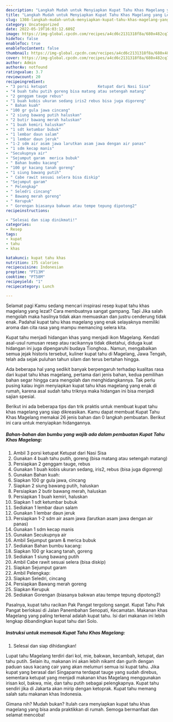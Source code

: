 ```yaml
---
description: "Langkah Mudah untuk Menyiapkan Kupat Tahu Khas Magelang yang Lezat "
title: "Langkah Mudah untuk Menyiapkan Kupat Tahu Khas Magelang yang Lezat "
slug: 1308-langkah-mudah-untuk-menyiapkan-kupat-tahu-khas-magelang-yang-lezat
category: Uncategorized
date: 2022-05-19T16:03:12.609Z
image: https://img-global.cpcdn.com/recipes/a4cd6c2131318f8a/680x482cq70/kupat-tahu-khas-magelang-foto-resep-utama.jpg
hideToc: false
enableToc: true
enableTocContent: false
thumbnail: https://img-global.cpcdn.com/recipes/a4cd6c2131318f8a/680x482cq70/kupat-tahu-khas-magelang-foto-resep-utama.jpg
cover: https://img-global.cpcdn.com/recipes/a4cd6c2131318f8a/680x482cq70/kupat-tahu-khas-magelang-foto-resep-utama.jpg
author: Admin
authorAv: notfound
ratingvalue: 3.7
reviewcount: 20
recipeingredient:
- "3 porsi ketupat                      Ketupat dari Nasi Sisa"
- "4 buah tahu putih goreng bisa matang atau setengah matang"
- "2 genggam tauge rebus"
- "1 buah kobis ukuran sedang iris2 rebus bisa juga digoreng"
- " Bahan kuah"
- "100 gr gula jawa cincang"
- "2 siung bawang putih haluskan"
- "2 butir bawang merah haluskan"
- "1 buah kemiri haluskan"
- "1 sdt ketumbar bubuk"
- "1 lembar daun salam"
- "1 lembar daun jeruk"
- "1-2 sdm air asam jawa larutkan asam jawa dengan air panas"
- "1 sdm kecap manis"
- "Secukupnya air"
- "Sejumput garam  merica bubuk"
- " Bahan bumbu kacang"
- "100 gr kacang tanah goreng"
- "1 siung bawang putih"
- " Cabe rawit sesuai selera bisa diskip"
- "Sejumput garam"
- " Pelengkap"
- " Seledri cincang"
- " Bawang merah goreng"
- " Kerupuk"
- " Gorengan biasanya bakwan atau tempe tepung dipotong2"
recipeinstructions:

- "Selesai dan siap dinikmati!"
categories:
- Resep
tags:
- kupat
- tahu
- khas

katakunci: kupat tahu khas 
nutrition: 175 calories
recipecuisine: Indonesian
preptime: "PT13M"
cooktime: "PT58M"
recipeyield: "1"
recipecategory: Lunch

---
```



Selamat pagi Kamu sedang mencari inspirasi resep kupat tahu khas magelang yang lezat? Cara membuatnya sangat gampang. Tapi Jika salah mengolah maka hasilnya tidak akan memuaskan dan justru cenderung tidak enak. Padahal kupat tahu khas magelang yang enak selayaknya memiliki aroma dan cita rasa yang mampu memancing selera kita.


Kupat tahu menjadi hidangan khas yang menjadi ikon Magelang. Kendati asal-usul rumusan resep atau racikannya tidak diketahui, diduga kuat hidangan ini juga dipengaruhi budaya Tionghoa.. Namun, mengabaikan semua jejak historis tersebut, kuliner kupat tahu di Magelang, Jawa Tengah, telah ada sejak puluhan tahun silam dan terus bertahan hingga.

Ada beberapa hal yang sedikit banyak berpengaruh terhadap kualitas rasa dari kupat tahu khas magelang, pertama dari jenis bahan, kedua pemilihan bahan segar hingga cara mengolah dan menghidangkannya. Tak perlu pusing kalau ingin menyiapkan kupat tahu khas magelang yang enak di rumah, karena asal sudah tahu triknya maka hidangan ini bisa menjadi sajian spesial.


Berikut ini ada beberapa tips dan trik praktis untuk membuat kupat tahu khas magelang yang siap dikreasikan. Kamu dapat membuat Kupat Tahu Khas Magelang memakai 26 jenis bahan dan 0 langkah pembuatan. Berikut ini cara untuk menyiapkan hidangannya.

<!--inarticleads1-->

##### Bahan-bahan dan bumbu yang wajib ada dalam pembuatan Kupat Tahu Khas Magelang:

1. Ambil 3 porsi ketupat                      Ketupat dari Nasi Sisa
1. Gunakan 4 buah tahu putih, goreng (bisa matang atau setengah matang)
1. Persiapkan 2 genggam tauge, rebus
1. Gunakan 1 buah kobis ukuran sedang, iris2, rebus (bisa juga digoreng)
1. Gunakan  Bahan kuah:
1. Siapkan 100 gr gula jawa, cincang
1. Siapkan 2 siung bawang putih, haluskan
1. Persiapkan 2 butir bawang merah, haluskan
1. Persiapkan 1 buah kemiri, haluskan
1. Siapkan 1 sdt ketumbar bubuk
1. Sediakan 1 lembar daun salam
1. Gunakan 1 lembar daun jeruk
1. Persiapkan 1-2 sdm air asam jawa (larutkan asam jawa dengan air panas)
1. Gunakan 1 sdm kecap manis
1. Gunakan Secukupnya air
1. Ambil Sejumput garam &amp; merica bubuk
1. Sediakan  Bahan bumbu kacang:
1. Siapkan 100 gr kacang tanah, goreng
1. Sediakan 1 siung bawang putih
1. Ambil  Cabe rawit sesuai selera (bisa diskip)
1. Siapkan Sejumput garam
1. Ambil  Pelengkap:
1. Siapkan  Seledri, cincang
1. Persiapkan  Bawang merah goreng
1. Siapkan  Kerupuk
1. Sediakan  Gorengan (biasanya bakwan atau tempe tepung dipotong2)


Pasalnya, kupat tahu racikan Pak Pangat tergolong sangat. Kupat Tahu Pak Pangat berlokasi di Jalan Panembahan Senopati, Kecamatan. Makanan khas Magelang yang paling terkenal adalah kupat tahu. Isi dari makanan ini lebih lengkap dibandingkan kupat tahu dari Solo. 

<!--inarticleads2-->

##### Instruksi untuk memasak Kupat Tahu Khas Magelang:


1. Selesai dan siap dihidangkan!

Lupat tahu Magelang terdiri dari kol, mie, bakwan, kecambah, ketupat, dan tahu putih. Selain itu, makanan ini akan lebih nikamt dan gurih dengan paduan saus kacang cair yang akan melumuri semua isi kupat tahu. Jika kupat yang berasal dari Singaparna terdapat tauge yang sudah direbus, sementara ketupat yang menjadi makanan khas Magelang menggunakan irisan kol, bakwa, mie, dan tahu putih sebagai pelengkapnya. Kupat tahu sendiri jika di Jakarta akan mirip dengan ketoprak. Kupat tahu memang salah satu makanan khas Indonesia. 

Gimana nih? Mudah bukan? Itulah cara menyiapkan kupat tahu khas magelang yang bisa anda praktikkan di rumah. Semoga bermanfaat dan selamat mencoba!
